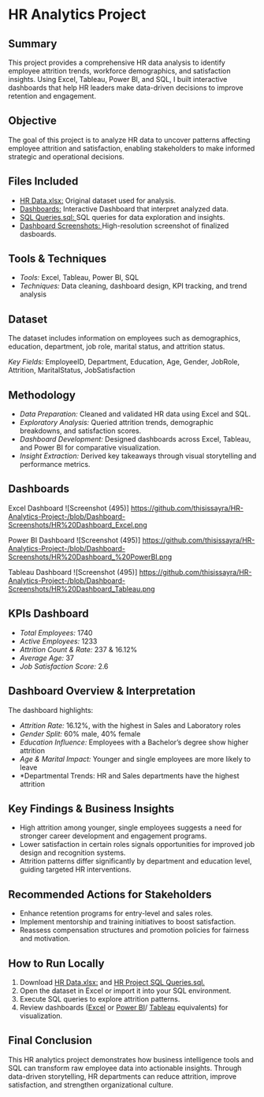 # HR Analytics Project

## Summary
This project provides a comprehensive HR data analysis to identify employee attrition trends, workforce demographics, and satisfaction insights. Using Excel, Tableau, Power BI, and SQL, I built interactive dashboards that help HR leaders make data-driven decisions to improve retention and engagement.

## Objective
The goal of this project is to analyze HR data to uncover patterns affecting employee attrition and satisfaction, enabling stakeholders to make informed strategic and operational decisions.

## Files Included
- <a href="https://github.com/thisissayra/HR-Analytics-Project-/blob/Data-Set/HR%20Data.xlsx"> HR Data.xlsx:</a> Original dataset used for analysis.
- <a href="https://github.com/thisissayra/HR-Analytics-Project-/tree/Dashboards"> Dashboards:</a> Interactive Dashboard that interpret analyzed data.
- <a href="https://github.com/thisissayra/HR-Analytics-Project-/blob/SQL/HR%20Project%20SQL%20Queries.sql"> SQL Queries.sql: <a/> SQL queries for data exploration and insights.
- <a href="https://github.com/thisissayra/HR-Analytics-Project-/tree/Dashboard-Screenshots"> Dashboard Screenshots: <a/> High-resolution screenshot of finalized dasboards.

## Tools & Techniques
- *Tools:* Excel, Tableau, Power BI, SQL
- *Techniques:* Data cleaning, dashboard design, KPI tracking, and trend analysis

## Dataset
The dataset includes information on employees such as demographics, education, department, job role, marital status, and attrition status.

*Key Fields:*
EmployeeID, Department, Education, Age, Gender, JobRole, Attrition, MaritalStatus, JobSatisfaction

## Methodology
- *Data Preparation:* Cleaned and validated HR data using Excel and SQL.
- *Exploratory Analysis:* Queried attrition trends, demographic breakdowns, and satisfaction scores.
- *Dashboard Development:* Designed dashboards across Excel, Tableau, and Power BI for comparative visualization.
- *Insight Extraction:* Derived key takeaways through visual storytelling and performance metrics.

## Dashboards
Excel Dashboard 
![Screenshot (495)] https://github.com/thisissayra/HR-Analytics-Project-/blob/Dashboard-Screenshots/HR%20Dashboard_Excel.png

Power BI Dashboard 
![Screenshot (495)] https://github.com/thisissayra/HR-Analytics-Project-/blob/Dashboard-Screenshots/HR%20Dashboard_%20PowerBI.png

Tableau Dashboard 
![Screenshot (495)] https://github.com/thisissayra/HR-Analytics-Project-/blob/Dashboard-Screenshots/HR%20Dashboard_Tableau.png

## KPIs Dashboard
- *Total Employees:* 1740
- *Active Employees:* 1233
- *Attrition Count & Rate:* 237 & 16.12%
- *Average Age:* 37
- *Job Satisfaction Score:* 2.6

## Dashboard Overview & Interpretation
The dashboard highlights:
- *Attrition Rate:* 16.12%, with the highest in Sales and Laboratory roles
- *Gender Split:* 60% male, 40% female
- *Education Influence:* Employees with a Bachelor’s degree show higher attrition
- *Age & Marital Impact:* Younger and single employees are more likely to leave
- *Departmental Trends: HR and Sales departments have the highest attrition

## Key Findings & Business Insights
- High attrition among younger, single employees suggests a need for stronger career development and engagement programs.
- Lower satisfaction in certain roles signals opportunities for improved job design and recognition systems.
- Attrition patterns differ significantly by department and education level, guiding targeted HR interventions.

## Recommended Actions for Stakeholders
- Enhance retention programs for entry-level and sales roles.
- Implement mentorship and training initiatives to boost satisfaction.
- Reassess compensation structures and promotion policies for fairness and motivation.

## How to Run Locally
1. Download <a href="https://github.com/thisissayra/HR-Analytics-Project-/blob/Data-Set/HR%20Data.xlsx"> HR Data.xlsx:</a> and <a href="https://github.com/thisissayra/HR-Analytics-Project-/blob/SQL/HR%20Project%20SQL%20Queries.sql"> HR Project SQL Queries.sql.<a/>
2. Open the dataset in Excel or import it into your SQL environment.
3. Execute SQL queries to explore attrition patterns.
4. Review dashboards (<a href="https://github.com/thisissayra/HR-Analytics-Project-/blob/Dashboards/HR%20Dashboard_VIEW_ONLY.xlsx">Excel<a/> or <a href="https://github.com/thisissayra/HR-Analytics-Project-/blob/Dashboards/HR%20Project.pbix"> Power BI<a/>/ <a href="https://github.com/thisissayra/HR-Analytics-Project-/blob/Dashboards/HR%20Dashboard.twb"> Tableau<a/> equivalents) for visualization.

## Final Conclusion
This HR analytics project demonstrates how business intelligence tools and SQL can transform raw employee data into actionable insights. Through data-driven storytelling, HR departments can reduce attrition, improve satisfaction, and strengthen organizational culture.

